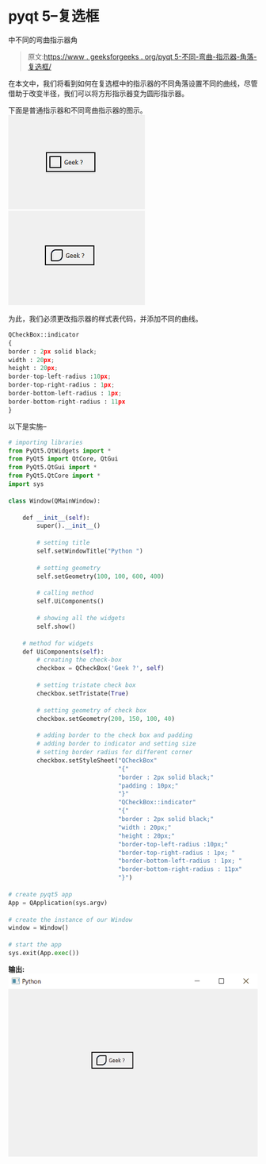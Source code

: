 # pyqt 5–复选框

中不同的弯曲指示器角

> 原文:[https://www . geeksforgeeks . org/pyqt 5-不同-弯曲-指示器-角落-复选框/](https://www.geeksforgeeks.org/pyqt5-different-curved-indicator-corner-in-checkbox/)

在本文中，我们将看到如何在复选框中的指示器的不同角落设置不同的曲线，尽管借助于改变半径，我们可以将方形指示器变为圆形指示器。

下面是普通指示器和不同弯曲指示器的图示。
![](img/68e5696df40e5d162572d4092a54cfa5.png) ![](img/67cd412fb54a9328b681b549c0a96466.png)

为此，我们必须更改指示器的样式表代码，并添加不同的曲线。

```py
QCheckBox::indicator
{
border : 2px solid black; 
width : 20px;
height : 20px;
border-top-left-radius :10px;
border-top-right-radius : 1px; 
border-bottom-left-radius : 1px; 
border-bottom-right-radius : 11px
}

```

以下是实施–

```py
# importing libraries
from PyQt5.QtWidgets import * 
from PyQt5 import QtCore, QtGui
from PyQt5.QtGui import * 
from PyQt5.QtCore import * 
import sys

class Window(QMainWindow):

    def __init__(self):
        super().__init__()

        # setting title
        self.setWindowTitle("Python ")

        # setting geometry
        self.setGeometry(100, 100, 600, 400)

        # calling method
        self.UiComponents()

        # showing all the widgets
        self.show()

    # method for widgets
    def UiComponents(self):
        # creating the check-box
        checkbox = QCheckBox('Geek ?', self)

        # setting tristate check box
        checkbox.setTristate(True)

        # setting geometry of check box
        checkbox.setGeometry(200, 150, 100, 40)

        # adding border to the check box and padding
        # adding border to indicator and setting size
        # setting border radius for different corner
        checkbox.setStyleSheet("QCheckBox"
                               "{"
                               "border : 2px solid black;"
                               "padding : 10px;"
                               "}"
                               "QCheckBox::indicator"
                               "{"
                               "border : 2px solid black;"
                               "width : 20px;"
                               "height : 20px;"
                               "border-top-left-radius :10px;"
                               "border-top-right-radius : 1px; "
                               "border-bottom-left-radius : 1px; "
                               "border-bottom-right-radius : 11px"
                               "}")

# create pyqt5 app
App = QApplication(sys.argv)

# create the instance of our Window
window = Window()

# start the app
sys.exit(App.exec())
```

**输出:**
![](img/da992fce1d6345cdc55f4c3c92af5217.png)